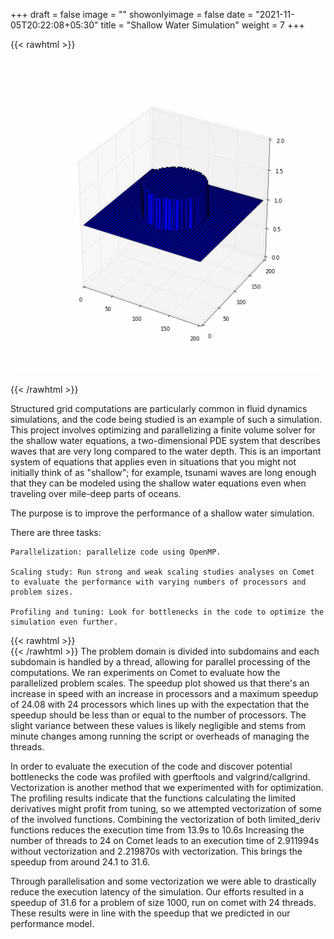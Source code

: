 +++
draft = false
image = ""
showonlyimage = false
date = "2021-11-05T20:22:08+05:30"
title = "Shallow Water Simulation"
weight = 7
+++

{{< rawhtml >}} 

<img src="/img/portfolio/dam_break.gif" 
     style="max-width: 100%;" />

{{< /rawhtml >}}


<!--more-->

Structured grid computations are particularly common in fluid dynamics simulations, and the code being studied is an example of such a simulation. This project involves optimizing and parallelizing a finite volume solver for the shallow water equations, a two-dimensional PDE system that describes waves that are very long compared to the water depth. This is an important system of equations that applies even in situations that you might not initially think of as "shallow"; for example, tsunami waves are long enough that they can be modeled using the shallow water equations even when traveling over mile-deep parts of oceans. 

The purpose is to improve the performance of a shallow water simulation.

There are three tasks:

    Parallelization: parallelize code using OpenMP.

    Scaling study: Run strong and weak scaling studies analyses on Comet to evaluate the performance with varying numbers of processors and problem sizes.

    Profiling and tuning: Look for bottlenecks in the code to optimize the simulation even further.
{{< rawhtml >}} 
<br>
{{< /rawhtml >}}
The problem domain is divided into subdomains and each subdomain is handled by a thread, allowing for parallel processing of the computations. We ran experiments on Comet to evaluate how the parallelized problem scales. The speedup plot showed us that there's an increase in speed with an increase in processors and a maximum speedup of 24.08 with 24 processors which lines up with the expectation that the speedup should be less than or equal to the number of processors. The slight variance between these values is likely negligible and stems from minute changes among running the script or overheads of managing the threads. 

In order to evaluate the execution of the code and discover potential bottlenecks the code was profiled with gperftools and valgrind/callgrind. Vectorization is another method that we experimented with for optimization. The profiling results indicate that the functions calculating the limited derivatives might profit from tuning, so we attempted vectorization of some of the involved functions. Combining the vectorization of both limited_deriv functions reduces the execution time from 13.9s to 10.6s Increasing the number of threads to 24 on Comet leads to an execution time of 2.911994s without vectorization and 2.219870s with vectorization. This brings the speedup from around 24.1 to 31.6.

Through parallelisation and some vectorization we were able to drastically reduce the execution latency of the simulation. Our efforts resulted in a speedup of 31.6 for a problem of size 1000, run on comet with 24 threads. These results were in line with the speedup that we predicted in our performance model. 
